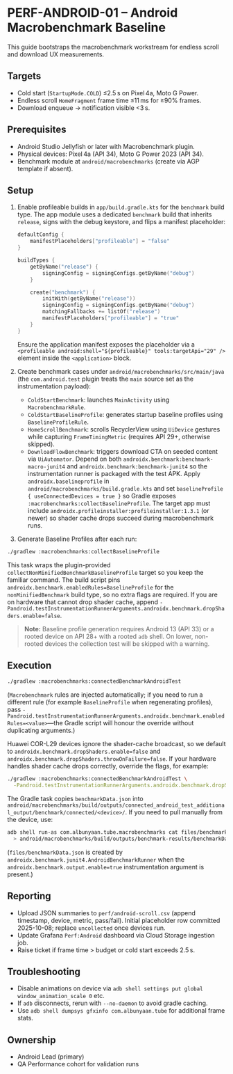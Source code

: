# PERF-ANDROID-01 – Android Macrobenchmark Baseline

This guide bootstraps the macrobenchmark workstream for endless scroll and download UX measurements.

## Targets
- Cold start (`StartupMode.COLD`) ≤2.5 s on Pixel 4a, Moto G Power.
- Endless scroll `HomeFragment` frame time ≤11 ms for ≥90% frames.
- Download enqueue → notification visible <3 s.

## Prerequisites
- Android Studio Jellyfish or later with Macrobenchmark plugin.
- Physical devices: Pixel 4a (API 34), Moto G Power 2023 (API 34).
- Benchmark module at `android/macrobenchmarks` (create via AGP template if absent).

## Setup
1. Enable profileable builds in `app/build.gradle.kts` for the `benchmark` build type. The
   app module uses a dedicated `benchmark` build that inherits `release`, signs with the
   debug keystore, and flips a manifest placeholder:

   ```kotlin
   defaultConfig {
       manifestPlaceholders["profileable"] = "false"
   }

   buildTypes {
       getByName("release") {
           signingConfig = signingConfigs.getByName("debug")
       }

       create("benchmark") {
           initWith(getByName("release"))
           signingConfig = signingConfigs.getByName("debug")
           matchingFallbacks += listOf("release")
           manifestPlaceholders["profileable"] = "true"
       }
   }
   ```
   Ensure the application manifest exposes the placeholder via a
   `<profileable android:shell="${profileable}" tools:targetApi="29" />`
   element inside the `<application>` block.
2. Create benchmark cases under `android/macrobenchmarks/src/main/java` (the `com.android.test` plugin treats the `main` source set as the instrumentation payload):
   - `ColdStartBenchmark`: launches `MainActivity` using `MacrobenchmarkRule`.
   - `ColdStartBaselineProfile`: generates startup baseline profiles using `BaselineProfileRule`.
   - `HomeScrollBenchmark`: scrolls RecyclerView using `UiDevice` gestures while capturing
     `FrameTimingMetric` (requires API 29+, otherwise skipped).
   - `DownloadFlowBenchmark`: triggers download CTA on seeded content via `UiAutomator`.
   Depend on both `androidx.benchmark:benchmark-macro-junit4` and
   `androidx.benchmark:benchmark-junit4` so the instrumentation runner is packaged with the
   test APK. Apply `androidx.baselineprofile` in `android/macrobenchmarks/build.gradle.kts` and set
   `baselineProfile { useConnectedDevices = true }` so Gradle exposes
   `:macrobenchmarks:collectBaselineProfile`. The target app must include
   `androidx.profileinstaller:profileinstaller:1.3.1`
   (or newer) so shader cache drops succeed during macrobenchmark runs.
3. Generate Baseline Profiles after each run:
```bash
./gradlew :macrobenchmarks:collectBaselineProfile
```

This task wraps the plugin-provided `collectNonMinifiedBenchmarkBaselineProfile` target so you
keep the familiar command. The build script pins
`androidx.benchmark.enabledRules=BaselineProfile` for the `nonMinifiedBenchmark` build type, so no
extra flags are required. If you are on hardware that cannot drop shader cache, append
`-Pandroid.testInstrumentationRunnerArguments.androidx.benchmark.dropShaders.enable=false`.

> **Note:** Baseline profile generation requires Android 13 (API 33) or a rooted device on API 28+
> with a rooted `adb` shell. On lower, non-rooted devices the collection test will be skipped with
> a warning.

## Execution
```bash
./gradlew :macrobenchmarks:connectedBenchmarkAndroidTest
```

(`Macrobenchmark` rules are injected automatically; if you need to run a different rule (for
example `BaselineProfile` when regenerating profiles), pass
`-Pandroid.testInstrumentationRunnerArguments.androidx.benchmark.enabledRules=<value>`—the
Gradle script will honour the override without duplicating arguments.)

Huawei COR-L29 devices ignore the shader-cache broadcast, so we default to
`androidx.benchmark.dropShaders.enable=false` and
`androidx.benchmark.dropShaders.throwOnFailure=false`. If your hardware handles shader cache
drops correctly, override the flags, for example:

```bash
./gradlew :macrobenchmarks:connectedBenchmarkAndroidTest \
  -Pandroid.testInstrumentationRunnerArguments.androidx.benchmark.dropShaders.enable=true
```

The Gradle task copies `benchmarkData.json` into `android/macrobenchmarks/build/outputs/connected_android_test_additional_output/benchmark/connected/<device>/`. If you need to pull manually from the device, use:

```bash
adb shell run-as com.albunyaan.tube.macrobenchmarks cat files/benchmarkData.json \
  > android/macrobenchmarks/build/outputs/benchmark-results/benchmarkData.json
```

(`files/benchmarkData.json` is created by `androidx.benchmark.junit4.AndroidBenchmarkRunner` when the `androidx.benchmark.output.enable=true` instrumentation argument is present.)

## Reporting
- Upload JSON summaries to `perf/android-scroll.csv` (append timestamp, device, metric, pass/fail). Initial placeholder row committed 2025-10-08; replace `uncollected` once devices run.
- Update Grafana `Perf:Android` dashboard via Cloud Storage ingestion job.
- Raise ticket if frame time > budget or cold start exceeds 2.5 s.

## Troubleshooting
- Disable animations on device via `adb shell settings put global window_animation_scale 0` etc.
- If `adb` disconnects, rerun with `--no-daemon` to avoid gradle caching.
- Use `adb shell dumpsys gfxinfo com.albunyaan.tube` for additional frame stats.

## Ownership
- Android Lead (primary)
- QA Performance cohort for validation runs
